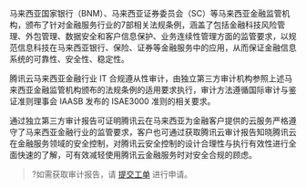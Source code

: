 马来西亚国家银行（BNM）、马来西亚证券委员会（SC）等马来西亚金融监管机构，颁布了针对金融服务行业的7部相关法规条例，涵盖了包括金融科技风险管理、外包管理、数据安全和客户信息保护、业务连续性管理方面的监管要求，以规范信息科技在马来西亚银行、保险、证券等金融服务中的应用，从而保证金融信息系统的可靠性、安全性、稳定性。

腾讯云马来西亚金融行业 IT 合规遵从性审计，由独立第三方审计机构参照上述马来西亚金融监管机构颁布的法规条例的适用要求执行，审计方法遵循国际审计与鉴证准则理事会 IAASB 发布的 ISAE3000 准则的相关要求。

通过独立第三方审计报告可证明腾讯云在马来西亚为金融客户提供的云服务严格遵守了马来西亚金融行业的监管要求，客户也可通过获取腾讯云审计报告知晓腾讯云在金融服务领域的安全控制，对腾讯云安全控制的设计合理性与执行有效性进行全面快速的了解，可有效减轻使用腾讯云金融服务时对安全合规的顾虑。

>?如需获取审计报告，请 [提交工单](https://console.cloud.tencent.com/workorder/category?level1_id=517&level2_id=727&source=0&data_title=%E5%85%B6%E4%BB%96%E8%85%BE%E8%AE%AF%E4%BA%91%E4%BA%A7%E5%93%81&level3_id=728&radio_title=%E5%8A%9F%E8%83%BD%E5%92%A8%E8%AF%A2&queue=3026&scene_code=17783&step=2) 进行申请。

